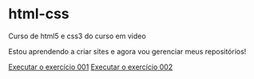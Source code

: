 # html-css
 Curso de html5 e css3 do curso em video

 Estou aprendendo a criar sites e agora vou gerenciar meus repositórios!

<a href="https://martinsdebugpro.github.io/html-css/exercicios/ex001/index.html"> Executar o exercício 001</a>
<a href="https://martinsdebugpro.github.io/html-css/exercicios/ex002/index.html"> Executar o exercício 002</a>